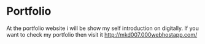 # Portfolio

At the portfolio website i will be show my self introduction on digitally.
If you want to check my portfolio then visit it http://mkd007.000webhostapp.com/
